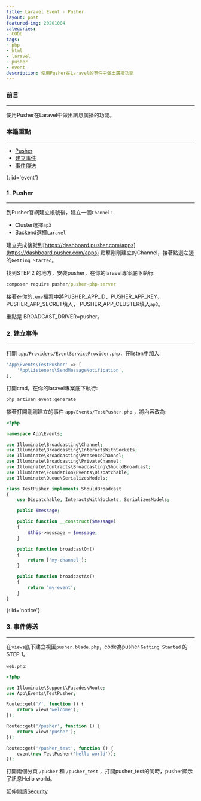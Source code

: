 ```yaml
---
title: Laravel Event - Pusher
layout: post
featured-img: 20201004
categories:
- CODE
tags:
- php
- html
- laravel
- pusher
- event
description: 使用Pusher在Laravel的事件中做出廣播功能
---
```


### 前言
---
使用Pusher在Laravel中做出訊息廣播的功能。

### 本篇重點
---
* [Pusher](https://pusher.com/)
* [建立事件](#event)
* [事件傳送](#notice)


{: id='event'}
### 1. Pusher
---
到Pusher官網建立帳號後，建立一個`Channel`:

* Cluster選擇`ap3`
* Backend選擇`Laravel`

建立完成後就到[https://dashboard.pusher.com/apps](https://dashboard.pusher.com/apps) 點擊剛剛建立的Channel，接著點選左邊的`Getting Started`。

找到STEP 2 的地方，安裝pusher，在你的laravel專案底下執行:
```cmd
composer require pusher/pusher-php-server
```
接著在你的`.env`檔案中將PUSHER_APP_ID、PUSHER_APP_KEY、PUSHER_APP_SECRET填入，
PUSHER_APP_CLUSTER填入`ap3`。

重點是 BROADCAST_DRIVER=pusher。
### 2. 建立事件
---

打開 `app/Providers/EventServiceProvider.php`，在listen中加入:
```php
'App\Events\TestPusher' => [
    'App\Listeners\SendMessageNotification',
],
```

打開cmd，在你的laravel專案底下執行:
```cmd
php artisan event:generate
```

接著打開剛剛建立的事件 `app/Events/TestPusher.php` ，將內容改為:

```php
<?php

namespace App\Events;

use Illuminate\Broadcasting\Channel;
use Illuminate\Broadcasting\InteractsWithSockets;
use Illuminate\Broadcasting\PresenceChannel;
use Illuminate\Broadcasting\PrivateChannel;
use Illuminate\Contracts\Broadcasting\ShouldBroadcast;
use Illuminate\Foundation\Events\Dispatchable;
use Illuminate\Queue\SerializesModels;

class TestPusher implements ShouldBroadcast
{
    use Dispatchable, InteractsWithSockets, SerializesModels;

    public $message;

    public function __construct($message)
    {
        $this->message = $message;
    }

    public function broadcastOn()
    {
        return ['my-channel'];
    }

    public function broadcastAs()
    {
        return 'my-event';
    }
}
```


{: id='notice'}
### 3. 事件傳送
---

在`views`底下建立視圖`pusher.blade.php`，code為pusher `Getting Started` 的STEP 1。

`web.php`:

```php
<?php

use Illuminate\Support\Facades\Route;
use App\Events\TestPusher;

Route::get('/', function () {
    return view('welcome');
});

Route::get('/pusher', function () {
    return view('pusher');
});

Route::get('/pusher_test', function () {
    event(new TestPusher('hello world'));
});
```

打開兩個分頁 `/pusher` 和 `/pusher_test` ，打開pusher_test的同時，pusher顯示了訊息Hello world。

延伸閱讀[Security](https://www.yiiframework.com/doc/guide/2.0/en/security-overview)
